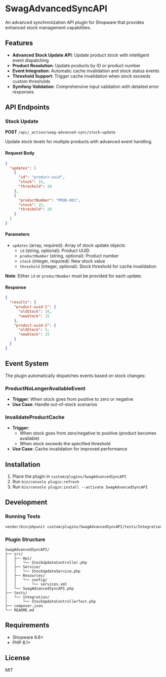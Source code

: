 # SwagAdvancedSyncAPI

An advanced synchronization API plugin for Shopware that provides enhanced stock management capabilities.

## Features

- **Advanced Stock Update API**: Update product stock with intelligent event dispatching
- **Product Resolution**: Update products by ID or product number
- **Event Integration**: Automatic cache invalidation and stock status events
- **Threshold Support**: Trigger cache invalidation when stock exceeds custom thresholds
- **Symfony Validation**: Comprehensive input validation with detailed error responses

## API Endpoints

### Stock Update

**POST** `/api/_action/swag-advanced-sync/stock-update`

Update stock levels for multiple products with advanced event handling.

#### Request Body

```json
{
  "updates": [
    {
      "id": "product-uuid",
      "stock": 15,
      "threshold": 10
    },
    {
      "productNumber": "PROD-001", 
      "stock": 25,
      "threshold": 20
    }
  ]
}
```

#### Parameters

- `updates` (array, required): Array of stock update objects
  - `id` (string, optional): Product UUID
  - `productNumber` (string, optional): Product number
  - `stock` (integer, required): New stock value
  - `threshold` (integer, optional): Stock threshold for cache invalidation

**Note**: Either `id` or `productNumber` must be provided for each update.

#### Response

```json
{
  "results": {
    "product-uuid-1": {
      "oldStock": 10,
      "newStock": 15
    },
    "product-uuid-2": {
      "oldStock": 5,
      "newStock": 25
    }
  }
}
```

## Event System

The plugin automatically dispatches events based on stock changes:

### ProductNoLongerAvailableEvent
- **Trigger**: When stock goes from positive to zero or negative
- **Use Case**: Handle out-of-stock scenarios

### InvalidateProductCache
- **Trigger**: 
  - When stock goes from zero/negative to positive (product becomes available)
  - When stock exceeds the specified threshold
- **Use Case**: Cache invalidation for improved performance

## Installation

1. Place the plugin in `custom/plugins/SwagAdvancedSyncAPI`
2. Run `bin/console plugin:refresh`
3. Run `bin/console plugin:install --activate SwagAdvancedSyncAPI`

## Development

### Running Tests

```bash
vendor/bin/phpunit custom/plugins/SwagAdvancedSyncAPI/tests/Integration/
```

### Plugin Structure

```
SwagAdvancedSyncAPI/
├── src/
│   ├── Api/
│   │   └── StockUpdateController.php
│   ├── Service/
│   │   └── StockUpdateService.php
│   ├── Resources/
│   │   └── config/
│   │       └── services.xml
│   └── SwagAdvancedSyncAPI.php
├── tests/
│   └── Integration/
│       └── StockUpdateControllerTest.php
├── composer.json
└── README.md
```

## Requirements

- Shopware 6.6+
- PHP 8.1+

## License

MIT